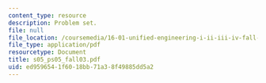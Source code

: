 ```yaml
---
content_type: resource
description: Problem set.
file: null
file_location: /coursemedia/16-01-unified-engineering-i-ii-iii-iv-fall-2005-spring-2006/ed9596541f6018bb71a38f49885dd5a2_s05_ps05_fall03.pdf
file_type: application/pdf
resourcetype: Document
title: s05_ps05_fall03.pdf
uid: ed959654-1f60-18bb-71a3-8f49885dd5a2
---
```


